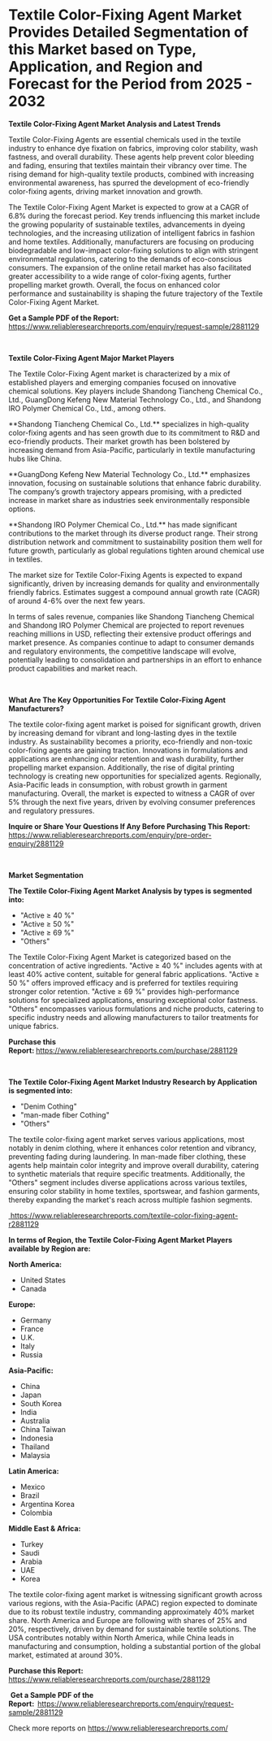 <p><h1>Textile Color-Fixing Agent Market Provides Detailed Segmentation of this Market based on Type, Application, and Region and Forecast for the Period from 2025 - 2032</h1></p><p><strong>Textile Color-Fixing Agent Market Analysis and Latest Trends</strong></p>
<p><p>Textile Color-Fixing Agents are essential chemicals used in the textile industry to enhance dye fixation on fabrics, improving color stability, wash fastness, and overall durability. These agents help prevent color bleeding and fading, ensuring that textiles maintain their vibrancy over time. The rising demand for high-quality textile products, combined with increasing environmental awareness, has spurred the development of eco-friendly color-fixing agents, driving market innovation and growth.</p><p>The Textile Color-Fixing Agent Market is expected to grow at a CAGR of 6.8% during the forecast period. Key trends influencing this market include the growing popularity of sustainable textiles, advancements in dyeing technologies, and the increasing utilization of intelligent fabrics in fashion and home textiles. Additionally, manufacturers are focusing on producing biodegradable and low-impact color-fixing solutions to align with stringent environmental regulations, catering to the demands of eco-conscious consumers. The expansion of the online retail market has also facilitated greater accessibility to a wide range of color-fixing agents, further propelling market growth. Overall, the focus on enhanced color performance and sustainability is shaping the future trajectory of the Textile Color-Fixing Agent Market.</p></p>
<p><strong>Get a Sample PDF of the Report:&nbsp;</strong> <a href="https://www.reliableresearchreports.com/enquiry/request-sample/2881129?utm_campaign=2477&utm_medium=2&utm_source=Github&utm_content=ia&utm_term=12032025&utm_id=textile-color-fixing-agent">https://www.reliableresearchreports.com/enquiry/request-sample/2881129</a></p>
<p>&nbsp;</p>
<p><strong>Textile Color-Fixing Agent Major Market Players</strong></p>
<p><p>The Textile Color-Fixing Agent market is characterized by a mix of established players and emerging companies focused on innovative chemical solutions. Key players include Shandong Tiancheng Chemical Co., Ltd., GuangDong Kefeng New Material Technology Co., Ltd., and Shandong IRO Polymer Chemical Co., Ltd., among others.</p><p>**Shandong Tiancheng Chemical Co., Ltd.** specializes in high-quality color-fixing agents and has seen growth due to its commitment to R&D and eco-friendly products. Their market growth has been bolstered by increasing demand from Asia-Pacific, particularly in textile manufacturing hubs like China.</p><p>**GuangDong Kefeng New Material Technology Co., Ltd.** emphasizes innovation, focusing on sustainable solutions that enhance fabric durability. The company’s growth trajectory appears promising, with a predicted increase in market share as industries seek environmentally responsible options. </p><p>**Shandong IRO Polymer Chemical Co., Ltd.** has made significant contributions to the market through its diverse product range. Their strong distribution network and commitment to sustainability position them well for future growth, particularly as global regulations tighten around chemical use in textiles.</p><p>The market size for Textile Color-Fixing Agents is expected to expand significantly, driven by increasing demands for quality and environmentally friendly fabrics. Estimates suggest a compound annual growth rate (CAGR) of around 4-6% over the next few years.</p><p>In terms of sales revenue, companies like Shandong Tiancheng Chemical and Shandong IRO Polymer Chemical are projected to report revenues reaching millions in USD, reflecting their extensive product offerings and market presence. As companies continue to adapt to consumer demands and regulatory environments, the competitive landscape will evolve, potentially leading to consolidation and partnerships in an effort to enhance product capabilities and market reach.</p></p>
<p>&nbsp;</p>
<p><strong>What Are The Key Opportunities For Textile Color-Fixing Agent Manufacturers?</strong></p>
<p><p>The textile color-fixing agent market is poised for significant growth, driven by increasing demand for vibrant and long-lasting dyes in the textile industry. As sustainability becomes a priority, eco-friendly and non-toxic color-fixing agents are gaining traction. Innovations in formulations and applications are enhancing color retention and wash durability, further propelling market expansion. Additionally, the rise of digital printing technology is creating new opportunities for specialized agents. Regionally, Asia-Pacific leads in consumption, with robust growth in garment manufacturing. Overall, the market is expected to witness a CAGR of over 5% through the next five years, driven by evolving consumer preferences and regulatory pressures.</p></p>
<p><strong>Inquire or Share Your Questions If Any Before Purchasing This Report:</strong> <a href="https://www.reliableresearchreports.com/enquiry/pre-order-enquiry/2881129?utm_campaign=2477&utm_medium=2&utm_source=Github&utm_content=ia&utm_term=12032025&utm_id=textile-color-fixing-agent">https://www.reliableresearchreports.com/enquiry/pre-order-enquiry/2881129</a></p>
<p>&nbsp;</p>
<p><strong>Market Segmentation</strong></p>
<p><strong>The Textile Color-Fixing Agent Market Analysis by types is segmented into:</strong></p>
<p><ul><li>"Active ≥ 40 %"</li><li>"Active ≥ 50 %"</li><li>"Active ≥ 69 %"</li><li>"Others"</li></ul></p>
<p><p>The Textile Color-Fixing Agent Market is categorized based on the concentration of active ingredients. "Active ≥ 40 %" includes agents with at least 40% active content, suitable for general fabric applications. "Active ≥ 50 %" offers improved efficacy and is preferred for textiles requiring stronger color retention. "Active ≥ 69 %" provides high-performance solutions for specialized applications, ensuring exceptional color fastness. "Others" encompasses various formulations and niche products, catering to specific industry needs and allowing manufacturers to tailor treatments for unique fabrics.</p></p>
<p><strong>Purchase this Report:&nbsp;</strong><a href="https://www.reliableresearchreports.com/purchase/2881129?utm_campaign=2477&utm_medium=2&utm_source=Github&utm_content=ia&utm_term=12032025&utm_id=textile-color-fixing-agent">https://www.reliableresearchreports.com/purchase/2881129</a></p>
<p>&nbsp;</p>
<p><strong>The Textile Color-Fixing Agent Market Industry Research by Application is segmented into:</strong></p>
<p><ul><li>"Denim Cothing"</li><li>"man-made fiber Cothing"</li><li>"Others"</li></ul></p>
<p><p>The textile color-fixing agent market serves various applications, most notably in denim clothing, where it enhances color retention and vibrancy, preventing fading during laundering. In man-made fiber clothing, these agents help maintain color integrity and improve overall durability, catering to synthetic materials that require specific treatments. Additionally, the "Others" segment includes diverse applications across various textiles, ensuring color stability in home textiles, sportswear, and fashion garments, thereby expanding the market's reach across multiple fashion segments.</p></p>
<p><a href="https://www.reliableresearchreports.com/textile-color-fixing-agent-r2881129?utm_campaign=2477&utm_medium=2&utm_source=Github&utm_content=ia&utm_term=12032025&utm_id=textile-color-fixing-agent">&nbsp;https://www.reliableresearchreports.com/textile-color-fixing-agent-r2881129</a></p>
<p><strong>In terms of Region, the Textile Color-Fixing Agent Market Players available by Region are:</strong></p>
<p>
    <p> <strong> North America: </strong>
        <ul>
            <li>United States</li>
            <li>Canada</li>
        </ul>
        </p> 
    <p> <strong> Europe: </strong>
        <ul>
            <li>Germany</li>
            <li>France</li>
            <li>U.K.</li>
            <li>Italy</li>
            <li>Russia</li>
        </ul>
        </p> 
    <p> <strong> Asia-Pacific: </strong>
        <ul>
            <li>China</li>
            <li>Japan</li>
            <li>South Korea</li>
            <li>India</li>
            <li>Australia</li>
            <li>China Taiwan</li>
            <li>Indonesia</li>
            <li>Thailand</li>
            <li>Malaysia</li>
        </ul>
        </p> 
    <p> <strong> Latin America: </strong>
        <ul>
            <li>Mexico</li>
            <li>Brazil</li>
            <li>Argentina Korea</li>
            <li>Colombia</li>
        </ul>
        </p> 
    <p> <strong> Middle East & Africa: </strong>
        <ul>
            <li>Turkey</li>
            <li>Saudi</li>
            <li>Arabia</li>
            <li>UAE</li>
            <li>Korea</li>
        </ul>
    </p>
    </p>
<p><p>The textile color-fixing agent market is witnessing significant growth across various regions, with the Asia-Pacific (APAC) region expected to dominate due to its robust textile industry, commanding approximately 40% market share. North America and Europe are following with shares of 25% and 20%, respectively, driven by demand for sustainable textile solutions. The USA contributes notably within North America, while China leads in manufacturing and consumption, holding a substantial portion of the global market, estimated at around 30%.</p></p>
<p><strong>Purchase this Report: </strong><a href="https://www.reliableresearchreports.com/purchase/2881129?utm_campaign=2477&utm_medium=2&utm_source=Github&utm_content=ia&utm_term=12032025&utm_id=textile-color-fixing-agent">https://www.reliableresearchreports.com/purchase/2881129</a></p>
<p>&nbsp;<strong>Get a Sample PDF of the Report:&nbsp;&nbsp;</strong><a href="https://www.reliableresearchreports.com/enquiry/request-sample/2881129?utm_campaign=2477&utm_medium=2&utm_source=Github&utm_content=ia&utm_term=12032025&utm_id=textile-color-fixing-agent">https://www.reliableresearchreports.com/enquiry/request-sample/2881129</a></p>
<p><strong></strong></p>
<p>Check more reports on <a href="https://www.reliableresearchreports.com/?utm_campaign=2477&utm_medium=2&utm_source=Github&utm_content=ia&utm_term=12032025&utm_id=textile-color-fixing-agent">https://www.reliableresearchreports.com/</a></p>